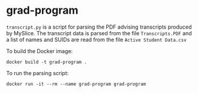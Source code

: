 # grad-program

`transcript.py` is a script for parsing the PDF advising transcripts produced by MySlice. The transcript data is parsed from the file `Transcripts.PDF` and a list of names and SUIDs are read from the file `Active Student Data.csv`

To build the Docker image:
```
docker build -t grad-program .
```

To run the parsing script:
```
docker run -it --rm --name grad-program grad-program
```
